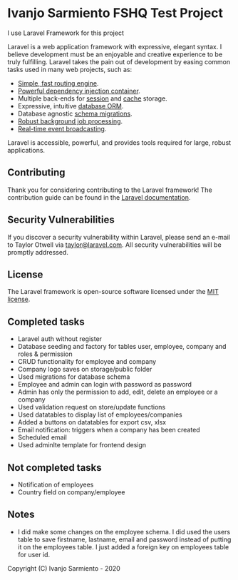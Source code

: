 # Ivanjo Sarmiento FSHQ Test Project

I use Laravel Framework for this project

Laravel is a web application framework with expressive, elegant syntax. I believe development must be an enjoyable and creative experience to be truly fulfilling. Laravel takes the pain out of development by easing common tasks used in many web projects, such as:

- [Simple, fast routing engine](https://laravel.com/docs/routing).
- [Powerful dependency injection container](https://laravel.com/docs/container).
- Multiple back-ends for [session](https://laravel.com/docs/session) and [cache](https://laravel.com/docs/cache) storage.
- Expressive, intuitive [database ORM](https://laravel.com/docs/eloquent).
- Database agnostic [schema migrations](https://laravel.com/docs/migrations).
- [Robust background job processing](https://laravel.com/docs/queues).
- [Real-time event broadcasting](https://laravel.com/docs/broadcasting).

Laravel is accessible, powerful, and provides tools required for large, robust applications.

## Contributing

Thank you for considering contributing to the Laravel framework! The contribution guide can be found in the [Laravel documentation](https://laravel.com/docs/contributions).

## Security Vulnerabilities

If you discover a security vulnerability within Laravel, please send an e-mail to Taylor Otwell via [taylor@laravel.com](mailto:taylor@laravel.com). All security vulnerabilities will be promptly addressed.

## License

The Laravel framework is open-source software licensed under the [MIT license](https://opensource.org/licenses/MIT).

## Completed tasks
- Laravel auth without register
- Database seeding and factory for tables user, employee, company and roles & permission
- CRUD functionality for employee and company
- Company logo saves on storage/public folder
- Used migrations for database schema
- Employee and admin can login with password as password
- Admin has only the permission to add, edit, delete an employee or a company
- Used validation request on store/update functions
- Used datatables to display list of employees/companies
- Added a buttons on datatables for export csv, xlsx
- Email notification: triggers when a company has been created
- Scheduled email
- Used adminlte template for frontend design

## Not completed tasks
- Notification of employees
- Country field on company/employee

## Notes
- I did make some changes on the employee schema. I did used the users table to save firstname, lastname, email and password instead of putting it on the employees table. I just added a foreign key on employees table for user id.


Copyright (C) Ivanjo Sarmiento - 2020